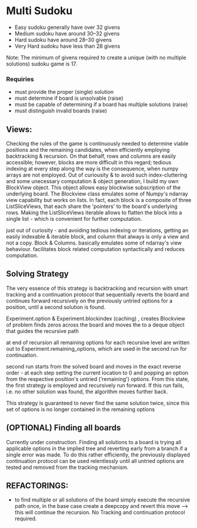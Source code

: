# Multi Sudoku

* Easy sudoku generally have over 32 givens
* Medium sudoku have around 30–32 givens
* Hard sudoku have around 28–30 givens
* Very Hard sudoku have less than 28 givens

Note: The minimum of givens required to create a unique (with no multiple solutions) sudoku game is 17.

### Requiries

* must provide the proper (single) solution
* must determine if board is unsolvable (raise)
* must be capable of determining if a board has multiple solutions (raise)
* must distinguish invalid boards (raise)

## Views:

Checking the rules of the game is continuously needed to determine viable positions and the remaining candidates, when
efficiently employing backtracking & recursion. On that behalf, rows and columns are easily accessible; however, blocks
are more difficult in this regard; tedious indexing at every step along the way is the consequence, when numpy arrays
are not employed. Out of curiousity & to avoid such index-cluttering and some unecessary computation & object
generation, I build my own BlockView object. This object allows easy blockwise subscription of the underlying board. The
Blockview class emulates some of Numpy's ndarray view capability but works on lists. In fact, each block is a composite
of three ListSliceViews, that each share the 'pointers' to the board's underlying rows. Making the ListSliceViews
iterable allows to flatten the block into a single list - which is convenient for further computation.

just out of curiosity - and avoiding tedious indexing or iterations, getting an easily indexable & iterable block, and
column that always is only a view and not a copy. Block & Columns. basically emulates some of ndarray's view behaviour.
facilitates block related computation syntactically and reduces computation.

## Solving Strategy

The very essence of this strategy is backtracking and recursion with smart tracking and a continuation protocol that
sequentially reverts the board and continues forward recursively on the previously untried options for a position, until
a second solution is found.

Experiment.option & Experiment.blockindex (caching) , creates Blockview of problem finds zeros across the board and
moves the to a deque object that guides the recursive path

at end of recursion all remaining options for each recursive level are written out to Experiment.remaining_options,
which are used in the second run for continuation.

second run starts from the solved board and moves in the exact reverse order - at each step setting the current location
to 0 and popping an option from the respective position's untried ('remaining') options. From this state, the first
strategy is employed and recursively run forward. If this run fails, i.e. no other solution was found, the algorithm
moves further back.

This strategy is guaranteed to never find the same solution twice, since this set of options is no longer contained in
the remaining options

## (OPTIONAL) Finding all boards

Currently under construction. Finding all solutions to a board is trying all applicable options in the implied tree and
reverting early from a branch if a single error was made. To do this rather efficiently, the previously displayed
continuation protocol can be used relentlessly until all untried options are tested and removed from the tracking
mechanism.

## REFACTORINGS:

* to find multiple or all solutions of the board simply execute the recursive path once, in the base case create a
  deepcopy and revert this move --> this will continue the recursion. No Tracking and continuation protocol required.